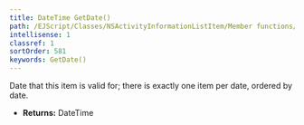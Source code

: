 ```yaml
---
title: DateTime GetDate()
path: /EJScript/Classes/NSActivityInformationListItem/Member functions/DateTime GetDate()
intellisense: 1
classref: 1
sortOrder: 581
keywords: GetDate()
---
```



Date that this item is valid for; there is exactly one item per date, ordered by date.



* **Returns:** DateTime



